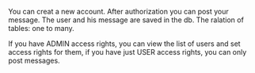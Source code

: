 You can creat a new account. After authorization you can post your message. 
The user and his message are saved in the db.
The ralation of tables: one to many.

If you have ADMIN access rights, you can view the list of users and set access rights for them, if you have just USER access rights, you can only post messages.



